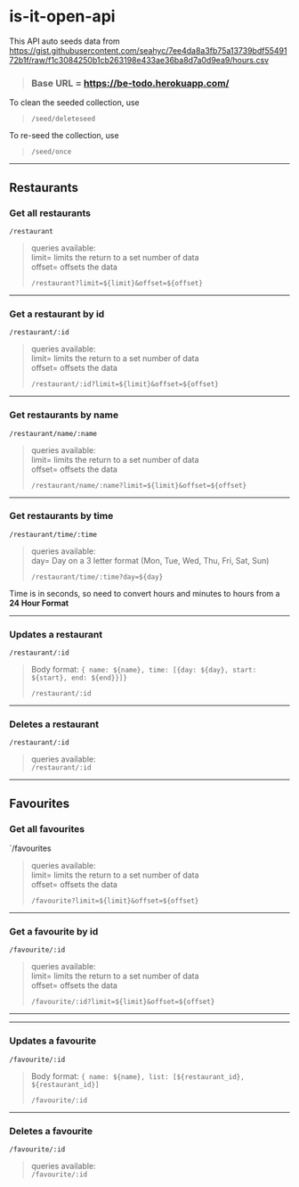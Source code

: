 # is-it-open-api

This API auto seeds data from https://gist.githubusercontent.com/seahyc/7ee4da8a3fb75a13739bdf5549172b1f/raw/f1c3084250b1cb263198e433ae36ba8d7a0d9ea9/hours.csv

> ### Base URL = https://be-todo.herokuapp.com/

To clean the seeded collection, use
> `/seed/deleteseed`

To re-seed the collection, use
> `/seed/once`  
  

-----
## Restaurants
### Get all restaurants
`/restaurant`

> queries available:  
> limit= limits the return to a set number of data  
> offset= offsets the data
>  
>  `/restaurant?limit=${limit}&offset=${offset}`

---
### Get a restaurant by id

`/restaurant/:id`

> queries available:  
> limit= limits the return to a set number of data  
> offset= offsets the data
>  
>  `/restaurant/:id?limit=${limit}&offset=${offset}`

---
### Get restaurants by name

`/restaurant/name/:name`

> queries available:  
> limit= limits the return to a set number of data  
> offset= offsets the data
>  
>  `/restaurant/name/:name?limit=${limit}&offset=${offset}`

---
### Get restaurants by time

`/restaurant/time/:time`

> queries available:  
> day= Day on a 3 letter format (Mon, Tue, Wed, Thu, Fri, Sat, Sun) 
>  
>  `/restaurant/time/:time?day=${day}`

Time is in seconds, so need to convert hours and minutes to hours from a **24 Hour Format**

---
### Updates a restaurant

`/restaurant/:id`

> Body format:
> `{ name: ${name}, time: [{day: ${day}, start: ${start}, end: ${end}}]}`
>  
>  `/restaurant/:id`

---
### Deletes a restaurant 

`/restaurant/:id`

> queries available:  
>  `/restaurant/:id`

----
## Favourites
### Get all favourites
`/favourites

> queries available:  
> limit= limits the return to a set number of data  
> offset= offsets the data
>  
>  `/favourite?limit=${limit}&offset=${offset}`

---
### Get a favourite by id

`/favourite/:id`

> queries available:  
> limit= limits the return to a set number of data  
> offset= offsets the data
>  
>  `/favourite/:id?limit=${limit}&offset=${offset}`

---
---
### Updates a favourite

`/favourite/:id`

> Body format:
> `{ name: ${name}, list: [${restaurant_id}, ${restaurant_id}]`
>  
>  `/favourite/:id`

---
### Deletes a favourite 

`/favourite/:id`

> queries available:  
>  `/favourite/:id`
